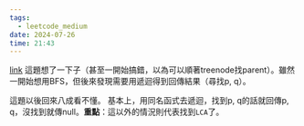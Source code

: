 ```yaml
---
tags:
  - leetcode_medium
date: 2024-07-26
time: 21:43
---
```

[link](https://leetcode.com/problems/lowest-common-ancestor-of-a-binary-tree/description/)
這題想了一下子（甚至一開始搞錯，以為可以順著treenode找parent）。雖然一開始想用BFS，但後來發現需要用遞迴得到回傳結果（尋找p, q）。

這題以後回來八成看不懂。
基本上，用同名函式去遞迴，找到p, q的話就回傳p, q，沒找到就傳null。**重點**：這以外的情況則代表找到`LCA`了。